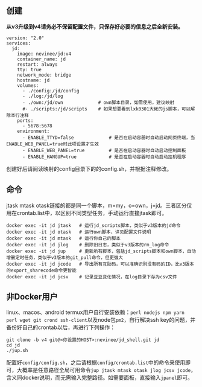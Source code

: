 ## 创建
**从v3升级到v4请务必不保留配置文件，只保存好必要的信息之后全新安装。**
```
version: "2.0"
services:
  jd:
    image: nevinee/jd:v4
    container_name: jd
    restart: always
    tty: true
    network_mode: bridge
    hostname: jd
    volumes:
      - ./config:/jd/config
      - ./log:/jd/log
      - ./own:/jd/own             # own脚本目录，如需使用，建议映射
      #- ./scripts:/jd/scripts    # 如果想要看到lxk0301大佬的js脚本，可以解除本行注释
    ports:
      - 5678:5678
    environment: 
      - ENABLE_TTYD=false             # 是否在启动容器时自动启动网页终端，当ENABLE_WEB_PANEL=true时此项设置才生效
      - ENABLE_WEB_PANEL=true         # 是否在启动容器时自动启动控制面板
      - ENABLE_HANGUP=true            # 是否在启动容器时自动启动挂机程序
```
创建好后请阅读映射的config目录下的的config.sh，并根据注释修改。
## 命令
jtask mtask otask链接的都是同一个脚本，m=my，o=own，j=jd。三者区分仅用在crontab.list中，以区别不同类型任务，手动运行直接jtask即可。
```
docker exec -it jd jtask   # 运行jd_scripts脚本，类似于v3版本的jd命令
docker exec -it jd otask   # 运行own脚本，详见配置文件说明
docker exec -it jd mtask   # 运行你自己的脚本
docker exec -it jd jlog    # 删除旧日志，类似于v3版本的rm_log命令
docker exec -it jd jup     # 更新所有脚本，包括jd_scripts脚本和own脚本，自动增删定时任务，类似于v3版本的git_pull命令，但更强大
docker exec -it jd jcode   # 导出所有互助码，可以准确识别没有码的ID，比v3版本的export_sharecode命令更智能
docker exec -it jd jcsv    # 记录豆豆变化情况，在log目录下存为csv文件
```

## 非Docker用户
linux、macos、android termux用户自行安装依赖：`perl nodejs npm yarn perl wget git crond ssh-client`以及node包`pm2`，自行解决ssh key的问题，并备份好自己的crontab以后，再进行下列操作：
```
git clone -b v4 git@<你设置的HOST>:nevinee/jd_shell.git jd
cd jd
./jup.sh
```
配置好`config/config.sh`，之后请根据`config/crontab.list`中的命令来使用即可，大概率是任意路径全局可用命令`jup jtask mtask otask jlog jcsv jcode`，含义同docker说明，而无需输入完整路径。如需要面板，直接输入`jpanel`即可。